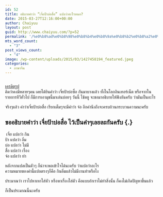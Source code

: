 ```yaml
---
id: 52
title: อธิบายคำว่า “เจี่ยป้าบ่อสื่อ” แปลว่าอะไรหนอ?
date: 2015-03-27T12:16:00+00:00
author: Chaiyuu
layout: post
guid: http://www.chaiyuu.com/?p=52
permalink: '/%e0%b8%ad%e0%b8%98%e0%b8%b4%e0%b8%9a%e0%b8%b2%e0%b8%a2%e0%b8%84%e0%b8%b3%e0%b8%a7%e0%b9%88%e0%b8%b2-%e0%b9%80%e0%b8%88%e0%b8%b5%e0%b9%88%e0%b8%a2%e0%b8%9b%e0%b9%89%e0%b8%b2%e0%b8%9a%e0%b9%88/'
mts_word_count:
  - "3"
post_views_count:
  - "4"
image: /wp-content/uploads/2015/03/1427458194_featured.jpeg
categories:
  - ภาษาจีน
---
```

<img src="http://www.chaiyuu.com/wp-content/uploads/2015/03/1427458113_thumb.jpeg" align="middle" class="full aligncenter" alt="" title="" data-blogo-featured-image="true" />

<a href="https://www.flickr.com/photos/bryansjs/14567479138/in/photolist-dB9heL-5QMd8B-nVMC7F-dBorZR-otLH6r-aBpUf-nVYqCt-7RhbjA-abQarB-cNPj6-asz9fq-duwZBF-och92q-7vus4M-otK6yJ-7vusmZ-4DCSKc-dBtKKw-b8k6e-9iXq8U-5QM8iT-nW2ALg-b5wym-avPYxx-8ZWLMP-cNPhv-e2ixiF-axmo4-EXG9-wRnHd-dyFL7Z-xqciK-bPbTbc-7trXD8-d8xUsm-jsopDW-a7GmBT-3fiNzY-nhviiy-bi3Kdn-7mEU2m-4zSZJT-dTSX27-5QRk4Q-7vusEt-5QRvdQ-5QMbit-7vuqoV-5QM8Hn-dvjNLS" title="https://www.flickr.com/photos/bryansjs/14567479138/in/photolist-dB9heL-5QMd8B-nVMC7F-dBorZR-otLH6r-aBpUf-nVYqCt-7RhbjA-abQarB-cNPj6-asz9fq-duwZBF-och92q-7vus4M-otK6yJ-7vusmZ-4DCSKc-dBtKKw-b8k6e-9iXq8U-5QM8iT-nW2ALg-b5wym-avPYxx-8ZWLMP-cNPhv-e2ixiF-axmo4-EXG9-wRnHd-dyFL7Z-xqciK-bPbTbc-7trXD8-d8xUsm-jsopDW-a7GmBT-3fiNzY-nhviiy-bi3Kdn-7mEU2m-4zSZJT-dTSX27-5QRk4Q-7vusEt-5QRvdQ-5QMbit-7vuqoV-5QM8Hn-dvjNLS" target="_blank">เครดิตรูป</a>  
คิดว่าคงมีหลายๆคน เคยได้ยินคำว่า เจี่ยป้าบ่อซื่อ กันมาบางแล้ว ทั้งในโลกอินเทอร์เน็ต หรือจากในรายการทีวีทั่วไป ก็มีการเอามุขนี้มาเล่นบ่อยๆ วันนี้ ไช้หยู จะขอมาอธิบายให้ฟังกันครับ ว่ามันเป็นอะไร

จริงๆแล้ว คำว่าเจี่ยป้าบ่อสื่อ เรียกเต็มๆจะมีคำว่า จ่อ อีกคำนึงถึงจะครบถ้วนกระบวนความนะครับ

## ขออธิบายคำว่า เจี่ยป้าบ่อสื่อ ไว้เป็นคำๆเลยละกันครับ {.}

&nbsp;เจี่ย แปลว่า กิน  
ป้า แปลว่า อิ่ม  
บ่อ แปลว่า ไม่มี  
สื่อ แปลว่า เรื่อง  
จ่อ แปลว่า ทำ

หลังจากแปลเป็นตัวๆ ก็น่าจะพอเข้าใจได้นะครับ ว่าแปลว่าอะไร  
ความหมายของคำนี้แปลตรงๆก็คือ กินอิ่มแล้วไม่มีงานทำหรือไง

ประมาณว่า เราไปหาเหาใส่หัว หรือหาเรื่องใส่ตัว คือแบบถ้าเราไม่ทำสิ่งนั้น ก็คงไม่เกิดปัญหาขึ้นแล้ว&nbsp;

ก็เป็นประมาณนี้นะครับ&nbsp;</p>
